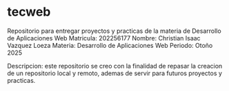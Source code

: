# tecweb
Repositorio para entregar proyectos y practicas de la materia de Desarrollo de Aplicaciones Web
Matricula: 202256177
Nombre: Christian Isaac Vazquez Loeza
Materia: Desarrollo de Aplicaciones Web
Periodo: Otoño 2025

Descripcion: este repositorio se creo con la
finalidad de repasar la creacion de un repositorio
local y remoto, ademas de servir para futuros proyectos 
y practicas.